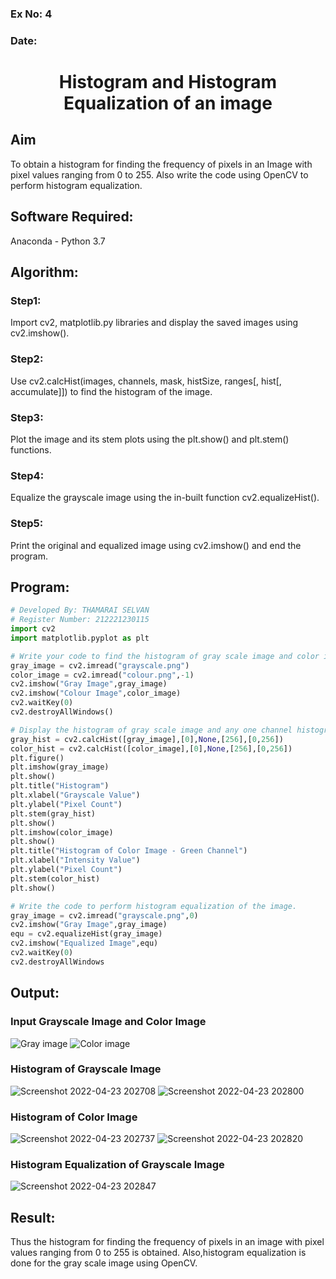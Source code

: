 ### Ex No: 4
### Date:

# <p align="center"> Histogram and Histogram Equalization of an image </p>
## Aim
To obtain a histogram for finding the frequency of pixels in an Image with pixel values ranging from 0 to 255. Also write the code using OpenCV to perform histogram equalization.

## Software Required:
Anaconda - Python 3.7

## Algorithm:
### Step1:
Import cv2, matplotlib.py libraries and display the saved images using cv2.imshow().
<br>

### Step2:
Use cv2.calcHist(images, channels, mask, histSize, ranges[, hist[, accumulate]]) to find the histogram of the image.
<br>

### Step3:
Plot the image and its stem plots using the plt.show() and plt.stem() functions.
<br>

### Step4:
Equalize the grayscale image using the in-built function cv2.equalizeHist().
<br>

### Step5:
Print the original and equalized image using cv2.imshow() and end the program.
<br>

## Program:
```python
# Developed By: THAMARAI SELVAN 
# Register Number: 212221230115
import cv2
import matplotlib.pyplot as plt

# Write your code to find the histogram of gray scale image and color image channels.
gray_image = cv2.imread("grayscale.png")
color_image = cv2.imread("colour.png",-1)
cv2.imshow("Gray Image",gray_image)
cv2.imshow("Colour Image",color_image)
cv2.waitKey(0)
cv2.destroyAllWindows()

# Display the histogram of gray scale image and any one channel histogram from color image
gray_hist = cv2.calcHist([gray_image],[0],None,[256],[0,256])
color_hist = cv2.calcHist([color_image],[0],None,[256],[0,256])
plt.figure()
plt.imshow(gray_image)
plt.show()
plt.title("Histogram")
plt.xlabel("Grayscale Value")
plt.ylabel("Pixel Count")
plt.stem(gray_hist)
plt.show()
plt.imshow(color_image)
plt.show()
plt.title("Histogram of Color Image - Green Channel")
plt.xlabel("Intensity Value")
plt.ylabel("Pixel Count")
plt.stem(color_hist)
plt.show()

# Write the code to perform histogram equalization of the image. 
gray_image = cv2.imread("grayscale.png",0)
cv2.imshow("Gray Image",gray_image)
equ = cv2.equalizeHist(gray_image)
cv2.imshow("Equalized Image",equ)
cv2.waitKey(0)
cv2.destroyAllWindows

```
## Output:
### Input Grayscale Image and Color Image
![Gray image](https://user-images.githubusercontent.com/103049243/164911474-4c84e677-b8c7-4904-aa80-0d5b0cad9370.jpg)
![Color image](https://user-images.githubusercontent.com/103049243/164911485-a1b9ea76-0057-4f4a-a6bb-1822c179b6f1.jpg)


### Histogram of Grayscale Image 
![Screenshot 2022-04-23 202708](https://user-images.githubusercontent.com/103049243/164911503-f1a96c40-4cfc-4d3e-b969-aad51d9010c5.png)
![Screenshot 2022-04-23 202800](https://user-images.githubusercontent.com/103049243/164911507-400a20c5-b749-4dd5-8f26-82a710b95986.png) 

### Histogram of Color Image
![Screenshot 2022-04-23 202737](https://user-images.githubusercontent.com/103049243/164911553-6f3b8eb1-a6ba-4db2-bd5e-777c9a0f3e7a.png)
![Screenshot 2022-04-23 202820](https://user-images.githubusercontent.com/103049243/164911582-2167f2aa-c44e-4b16-a697-e8bf73017931.png)

### Histogram Equalization of Grayscale Image
![Screenshot 2022-04-23 202847](https://user-images.githubusercontent.com/103049243/164911593-c45ebe04-0a78-4a3e-9bf6-3b0337ecc9b5.png)

## Result: 
Thus the histogram for finding the frequency of pixels in an image with pixel values ranging from 0 to 255 is obtained. Also,histogram equalization is done for the gray scale image using OpenCV.
